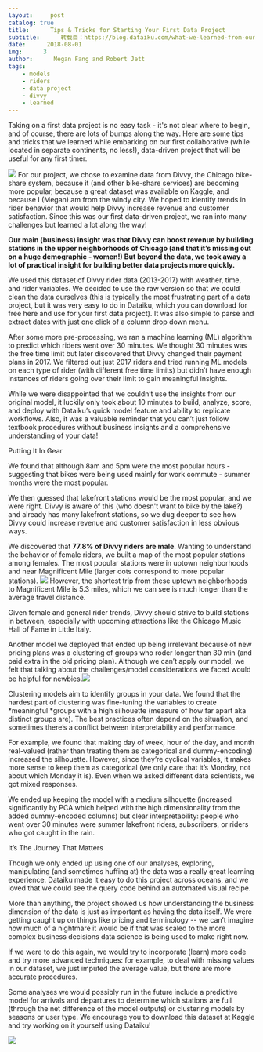 ```yaml
---
layout:     post
catalog: true
title:      Tips & Tricks for Starting Your First Data Project
subtitle:      转载自：https://blog.dataiku.com/what-we-learned-from-our-first-data-project
date:      2018-08-01
img:      3
author:      Megan Fang and Robert Jett
tags:
    - models
    - riders
    - data project
    - divvy
    - learned
---
```


Taking on a first data project is no easy task - it's not clear where to begin, and of course, there are lots of bumps along the way. Here are some tips and tricks that we learned while embarking on our first collaborative (while located in separate continents, no less!), data-driven project that will be useful for any first timer. 

![](https://lh4.googleusercontent.com/n4Igfywh6kkAO_4miociv3lo-kJGPIrVfO2ublRMaktP9ZZ5oIzg-zUbluCYt8KeMz86pMLrRMgtCcfhhnVVDDRP5fcqXKkKc09h9culB-GK-gqBi8-DOuxAOVqNvt1BV06k0X9U)
For our project, we chose to examine data from Divvy, the Chicago bike-share system, because it (and other bike-share services) are becoming more popular, because a great dataset was available on Kaggle, and because I (Megan) am from the windy city. We hoped to identify trends in rider behavior that would help Divvy increase revenue and customer satisfaction. Since this was our first data-driven project, we ran into many challenges but learned a lot along the way!

**Our main (business) insight was that Divvy can boost revenue by building stations in the upper neighborhoods of Chicago (and that it’s missing out on a huge demographic - women!) But beyond the data, we took away a lot of practical insight for building better data projects more quickly.**

We used this dataset of Divvy rider data (2013-2017) with weather, time, and rider variables. We decided to use the raw version so that we could clean the data ourselves (this is typically the most frustrating part of a data project, but it was very easy to do in Dataiku, which you can download for free here and use for your first data project). It was also simple to parse and extract dates with just one click of a column drop down menu.

After some more pre-processing, we ran a machine learning (ML) algorithm to predict which riders went over 30 minutes. We thought 30 minutes was the free time limit but later discovered that Divvy changed their payment plans in 2017. We filtered out just 2017 riders and tried running ML models on each type of rider (with different free time limits) but didn’t have enough instances of riders going over their limit to gain meaningful insights.

While we were disappointed that we couldn’t use the insights from our original model, it luckily only took about 10 minutes to build, analyze, score, and deploy with Dataiku’s quick model feature and ability to replicate workflows. Also, it was a valuable reminder that you can’t just follow textbook procedures without business insights and a comprehensive understanding of your data!

Putting It In Gear

We found that although 8am and 5pm were the most popular hours - suggesting that bikes were being used mainly for work commute - summer months were the most popular. 

We then guessed that lakefront stations would be the most popular, and we were right. Divvy is aware of this (who doesn't want to bike by the lake?) and already has many lakefront stations, so we dug deeper to see how Divvy could increase revenue and customer satisfaction in less obvious ways.

We discovered that **77.8% of Divvy riders are male**. Wanting to understand the behavior of female riders, we built a map of the most popular stations among females. The most popular stations were in uptown neighborhoods and near Magnificent Mile (larger dots correspond to more popular stations). ![](https://lh5.googleusercontent.com/1rNZNfXzoJ9zWqjyhVnVAP1JwDne9Fp3ePySwxKVlGHvT8P5e_qbwx8HM7XUdXAmnd_LM37LpG2kKRmtR0eEaD4BGoqkCNWNYzC1AmEQNNK496_VkqnhJ2fF_dRff__BrwYwURFA)
However, the shortest trip from these uptown neighborhoods to Magnificent Mile is 5.3 miles, which we can see is much longer than the average travel distance. 

Given female and general rider trends, Divvy should strive to build stations in between, especially with upcoming attractions like the Chicago Music Hall of Fame in Little Italy.

Another model we deployed that ended up being irrelevant because of new pricing plans was a clustering of groups who roder longer than 30 min (and paid extra in the old pricing plan). Although we can’t apply our model, we felt that talking about the challenges/model considerations we faced would be helpful for newbies.![](https://lh3.googleusercontent.com/yZiyJYypONLENUfmw3bTrAazZFzLEXaEe0FdR8oeVWhfIp3nCitwWBsauGynJ4IgcGw4va9R7EfUECVPKEeOHxTSUd3F-5_wgSDGbKoawQ3mmvvKMM6IL9qzeeFTXyDOmN1dJHxV)


Clustering models aim to identify groups in your data. We found that the hardest part of clustering was fine-tuning the variables to create *meaningful *groups with a high silhouette (measure of how far apart aka distinct groups are). The best practices often depend on the situation, and sometimes there’s a conflict between interpretability and performance.

For example, we found that making day of week, hour of the day, and month real-valued (rather than treating them as categorical and dummy-encoding) increased the silhouette. However, since they’re cyclical variables, it makes more sense to keep them as categorical (we only care that it’s Monday, not about which Monday it is). Even when we asked different data scientists, we got mixed responses.

We ended up keeping the model with a medium silhouette (increased significantly by PCA which helped with the high dimensionality from the added dummy-encoded columns) but clear interpretability: people who went over 30 minutes were summer lakefront riders, subscribers, or riders who got caught in the rain.

It’s The Journey That Matters

Though we only ended up using one of our analyses, exploring, manipulating (and sometimes huffing at) the data was a really great learning experience. Dataiku made it easy to do this project across oceans, and we loved that we could see the query code behind an automated visual recipe.

More than anything, the project showed us how understanding the business dimension of the data is just as important as having the data itself. We were getting caught up on things like pricing and terminology -- we can’t imagine how much of a nightmare it would be if that was scaled to the more complex business decisions data science is being used to make right now.

If we were to do this again, we would try to incorporate (learn) more code and try more advanced techniques: for example, to deal with missing values in our dataset, we just imputed the average value, but there are more accurate procedures.

Some analyses we would possibly run in the future include a predictive model for arrivals and departures to determine which stations are full (through the net difference of the model outputs) or clustering models by seasons or user type. We encourage you to download this dataset at Kaggle and try working on it yourself using Dataiku!

![](https://no-cache.hubspot.com/cta/default/2123903/fa701b6f-c8c3-4256-a7d9-660454e3500f.png)
 
